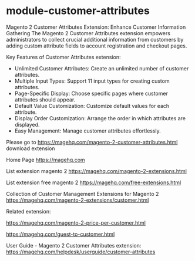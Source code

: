 # module-customer-attributes
Magento 2 Customer Attributes Extension: Enhance Customer Information Gathering
The Magento 2 Customer Attributes extension empowers administrators to collect crucial additional information from customers by adding custom attribute fields to account registration and checkout pages.

Key Features of Customer Attributes extension:
- Unlimited Customer Attributes: Create an unlimited number of customer attributes.
- Multiple Input Types: Support 11 input types for creating custom attributes.
- Page-Specific Display: Choose specific pages where customer attributes should appear.
- Default Value Customization: Customize default values for each attribute.
- Display Order Customization: Arrange the order in which attributes are displayed.
- Easy Management: Manage customer attributes effortlessly.

Please go to https://magehq.com/magento-2-customer-attributes.html download extension

Home Page https://magehq.com

List extension magento 2 https://magehq.com/magento-2-extensions.html

List extension free magento 2 https://magehq.com/free-extensions.html

Collection of Customer Management Extensions for Magento 2 https://magehq.com/magento-2-extensions/customer.html

Related extension:

https://magehq.com/magento-2-price-per-customer.html

https://magehq.com/guest-to-customer.html

User Guide - Magento 2 Customer Attributes extension: https://magehq.com/helpdesk/userguide/customer-attributes
